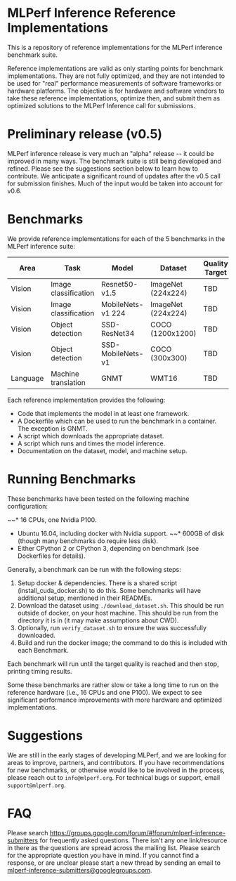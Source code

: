# MLPerf Inference Reference Implementations

This is a repository of reference implementations for the MLPerf inference benchmark suite. 

Reference implementations are valid as only starting points for benchmark implementations. They are not fully optimized, and they are not intended to be used for "real" performance measurements of software frameworks or hardware platforms. The objective is for hardware and software vendors to take these reference implementations, optimize then, and submit them as optimized solutions to the MLPerf Inference call for submissions.

# Preliminary release (v0.5)

MLPerf inference release is very much an "alpha" release -- it could be improved in many ways. The benchmark suite is still being developed and refined. Please see the suggestions section below to learn how to contribute. We anticipate a significant round of updates after the v0.5 call for submission finishes. Much of the input would be taken into account for v0.6.

# Benchmarks

We provide reference implementations for each of the 5 benchmarks in the MLPerf inference suite:


| Area     | Task                 | Model             | Dataset            | Quality Target | Latency Constraint |
|----------|----------------------|-------------------|--------------------|----------------|--------------------|
| Vision   | Image classification | Resnet50-v1.5     | ImageNet (224x224) | TBD            | TBD                |
| Vision   | Image classification | MobileNets-v1 224 | ImageNet (224x224) | TBD            | TBD                |
| Vision   | Object detection     | SSD-ResNet34      | COCO (1200x1200)   | TBD            | TBD                |
| Vision   | Object detection     | SSD-MobileNets-v1 | COCO (300x300)     | TBD            | TBD                |
| Language | Machine translation  | GNMT              | WMT16              | TBD            | TBD                |


Each reference implementation provides the following:
 
* Code that implements the model in at least one framework.
* A Dockerfile which can be used to run the benchmark in a container. The exception is GNMT.
* A script which downloads the appropriate dataset.
* A script which runs and times the model inference.
* Documentation on the dataset, model, and machine setup.

# Running Benchmarks

These benchmarks have been tested on the following machine configuration:

~~* 16 CPUs, one Nvidia P100.
* Ubuntu 16.04, including docker with Nvidia support.
~~* 600GB of disk (though many benchmarks do require less disk).
* Either CPython 2 or CPython 3, depending on benchmark (see Dockerfiles for details).

Generally, a benchmark can be run with the following steps:

1. Setup docker & dependencies. There is a shared script (install_cuda_docker.sh) to do this. Some benchmarks will have additional setup, mentioned in their READMEs.
2. Download the dataset using `./download_dataset.sh`. This should be run outside of docker, on your host machine. This should be run from the directory it is in (it may make assumptions about CWD).
3. Optionally, run `verify_dataset.sh` to ensure the was successfully downloaded.
4. Build and run the docker image; the command to do this is included with each Benchmark. 

Each benchmark will run until the target quality is reached and then stop, printing timing results. 

Some these benchmarks are rather slow or take a long time to run on the reference hardware (i.e., 16 CPUs and one P100). We expect to see significant performance improvements with more hardware and optimized implementations. 

# Suggestions

We are still in the early stages of developing MLPerf, and we are looking for areas to improve, partners, and contributors. If you have recommendations for new benchmarks, or otherwise would like to be involved in the process, please reach out to `info@mlperf.org`. For technical bugs or support, email `support@mlperf.org`.

# FAQ

Please search https://groups.google.com/forum/#!forum/mlperf-inference-submitters for frequently asked questions. There isn't any one link/resource in there as the questions are spread across the mailing list. Please search for the appropriate question you have in mind. If you cannot find a response, or are unclear please start a new thread by sending an email to mlperf-inference-submitters@googlegroups.com. 
